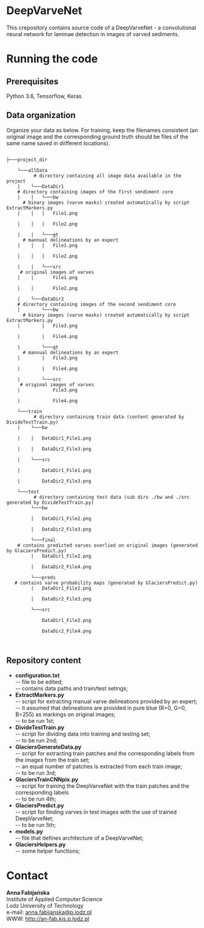 # DeepVarveNet

This crepository contains source code of a DeepVarveNet - a convolutional neural network for laminae detection in images of varved sediments.

# Running the code

## Prerequisites

Python 3.6, Tensorflow, Keras

## Data organization

Organize your data as below. For training, keep the filenames consistent (an original image and the corresponding ground truth should be files of the same name saved in diifferent locations).

<pre><code>
├───project_dir<br>
    └───allData<br>          # directory containing all image data available in the project
    |    └───DataDir1<br>    # directory containing images of the first sendiment core
    |    |   └───bw<br>      # binary images (varve masks) created automatically by script ExtractMarkers.py
    |    |   |   File1.png <br>
    |    |   |   File2.png <br>
    |    |   └───gt<br>      # mannual delineations by an expert
    |    |   |   File1.png <br>
    |    |   |   File2.png <br>
    |    |   └───src<br>     # original images of varves
    |    |       File1.png <br>
    |    |       File2.png <br>
    |    └───DataDir2<br>    # directory containing images of the second sendiment core
    |        └───bw<br>      # binary images (varve masks) created automatically by script ExtractMarkers.py
    |        |   File3.png <br>
    |        |   File4.png <br>
    |        └───gt<br>      # mannual delineations by an expert
    |        |   File3.png <br>
    |        |   File4.png <br>
    |        └───src<br>     # original images of varves
    |            File3.png <br>
    |            File4.png <br>
    └───train<br>          # directory containing train data (content generated by DivideTestTrain.py)
    |    └───bw<br>
    |    |   DataDir1_File1.png <br>
    |    |   DataDir2_File3.png <br>
    |    └───src<br>
    |        DataDir1_File1.png <br>
    |        DataDir2_File3.png <br>
    └───test<br>          # directory containing test data (sub dirs ./bw and ./src generated by DivideTestTrain.py) 
         └───bw<br>
         |   DataDir1_File2.png <br>
         |   DataDir2_File3.png <br>
         └───final<br>    # contains predicted varves overlied on original images (generated by GlaciersPredict.py)
         |   DataDir1_File2.png <br>
         |   DataDir2_File4.png <br>
         └───preds<br>   # contains varve probability maps (generated by GlaciersPredict.py)
         |   DataDir1_File2.png <br>
         |   DataDir2_File3.png <br>
         └───src<br>
             DataDir1_File2.png <br>
             DataDir2_File4.png <br>
        
</code></pre>


## Repository content

<ul>
  <li> <b>configuration.txt</b><br> -- file to be edited; <br> -- contains data paths and train/test setings;   
  <li> <b>ExtractMarkers.py</b><br> -- script for extracting manual varve delineations provided by an expert; <br> -- it assumed that delineations are provided in pure blue (R=0, G=0, B=255) as markings on original images; <br> -- to be run 1st;
  <li> <b>DivideTestTrain.py</b><br> -- script for dividing data into training and testing set; <br> -- to be run 2nd; 
  <li> <b>GlaciersGenerateData.py</b><br> -- script for extracting train patches and the corresponding labels from the images from the train set; <br> -- an equal number of patches is extracted from each train image; <br> -- to be run 3rd;
  <li> <b>GlaciersTrainCNNpix.py</b><br> -- script for training the DeepVarveNet with the train patches and the corresponding labels<br> -- to be run 4th;
  <li> <b>GlaciersPredict.py</b><br> -- script for finding varves in test images with the use of trained DeepVarveNet; <br> -- to be run 5th;
  <li> <b>models.py</b><br> -- file that defines architecture of a DeepVarveNet;
  <li> <b>GlaciersHelpers.py</b><br> -- some helper functions;
</ul>

# Contact

<b>Anna Fabijańska</b><br>
Institute of Applied Computer Science<br>
Lodz University of Technology<br>
e-mail: anna.fabijanska@p.lodz.pl<br> 
WWW: http://an-fab.kis.p.lodz.pl
